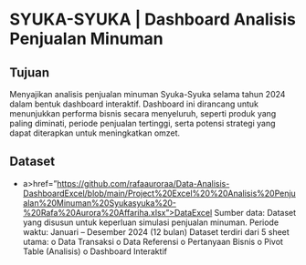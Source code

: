 # SYUKA-SYUKA | Dashboard Analisis Penjualan Minuman

## Tujuan 
Menyajikan analisis penjualan minuman Syuka-Syuka selama tahun 2024 dalam bentuk dashboard interaktif. Dashboard ini dirancang untuk menunjukkan performa bisnis secara menyeluruh, seperti produk yang paling diminati, periode penjualan tertinggi, serta potensi strategi yang dapat diterapkan untuk meningkatkan omzet.

## Dataset
- a>href=”https://github.com/rafaauroraa/Data-Analisis-DashboardExcel/blob/main/Project%20Excel%20%20Analisis%20Penjualan%20Minuman%20Syukasyuka%20-%20Rafa%20Aurora%20Affariha.xlsx”>DataExcel</a>
Sumber data: Dataset yang disusun untuk keperluan simulasi penjualan minuman.
Periode waktu: Januari – Desember 2024 (12 bulan)
Dataset terdiri dari 5 sheet utama:
o	Data Transaksi
o	Data Referensi
o	Pertanyaan Bisnis
o	Pivot Table (Analisis)
o	Dashboard Interaktif

